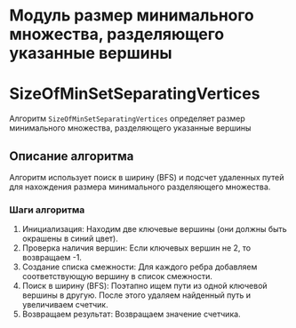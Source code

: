 # Модуль размер минимального множества, разделяющего указанные вершины

# SizeOfMinSetSeparatingVertices

Алгоритм `SizeOfMinSetSeparatingVertices` определяет размер минимального множества, разделяющего указанные вершины

## Описание алгоритма

Алгоритм использует поиск в ширину (BFS) и подсчет удаленных путей для нахождения размера минимального разделяющего множества.

### Шаги алгоритма

1. Инициализация: Находим две ключевые вершины (они должны быть окрашены в синий цвет).
2. Проверка наличия вершин: Если ключевых вершин не 2, то возвращаем -1.
3. Создание списка смежности: Для каждого ребра добавляем соответствующую вершину в список смежности.
4. Поиск в ширину (BFS): Поэтапно ищем пути из одной ключевой вершины в другую. После этого удаляем найденный путь и увеличиваем счетчик.
5. Возвращаем результат: Возвращаем значение счетчика.